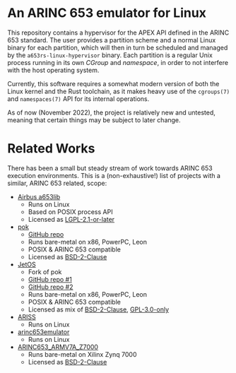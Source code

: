 # An ARINC 653 emulator for Linux

This repository contains a hypervisor for the APEX API defined in the
ARINC 653 standard.
The user provides a partition scheme and a normal Linux binary for each
partition, which will then in turn be scheduled and managed by the
`a653rs-linux-hypervisor` binary.
Each partition is a regular Unix process running in its own *CGroup*
and *namespace*, in order to not interfere with the host operating
system.

Currently, this software requires a somewhat modern version of both
the Linux kernel and the Rust toolchain, as it makes heavy use of the
`cgroups(7)` and `namespaces(7)` API for its internal operations.

As of now (November 2022), the project is relatively new and untested,
meaning that certain things may be subject to later change.

# Related Works

There has been a small but steady stream of work towards ARINC 653 execution environments.
This is a (non-exhaustive!) list of projects with a similar, ARINC 653 related, scope:

- [Airbus a653lib](https://github.com/airbus/a653lib)
  - Runs on Linux
  - Based on POSIX process API
  - Licensed as [LGPL-2.1-or-later](https://spdx.org/licenses/LGPL-2.1-or-later.html)
- [pok](https://pok-kernel.github.io/)
  - [GitHub repo](https://github.com/pok-kernel/pok)
  - Runs bare-metal on x86, PowerPC, Leon
  - POSIX & ARINC 653 compatible
  - Licensed as [BSD-2-Clause](https://spdx.org/licenses/BSD-2-Clause.html)
- [JetOS](https://pok-kernel.github.io/)
  - Fork of pok
  - [GitHub repo #1](https://github.com/HESL-polymtl/CHPOK)
  - [GitHub repo #2](https://github.com/yoogx/forge.ispras.ru-git-chpok)
  - Runs bare-metal on x86, PowerPC, Leon
  - POSIX & ARINC 653 compatible
  - Licensed as mix of [BSD-2-Clause](https://spdx.org/licenses/BSD-2-Clause.html), [GPL-3.0-only](https://spdx.org/licenses/GPL-3.0-only.html)
- [ARISS](https://github.com/ARISSIM/ARISS)
  - Runs on Linux
- [arinc653emulator](https://github.com/adubey14/arinc653emulator)
  - Runs on Linux
- [ARINC653_ARMV7A_Z7000](https://github.com/lfarcaro/ARINC653_ARMV7A_Z7000)
  - Runs bare-metal on Xilinx Zynq 7000
  - Licensed as [BSD-2-Clause](https://spdx.org/licenses/BSD-2-Clause.html)
